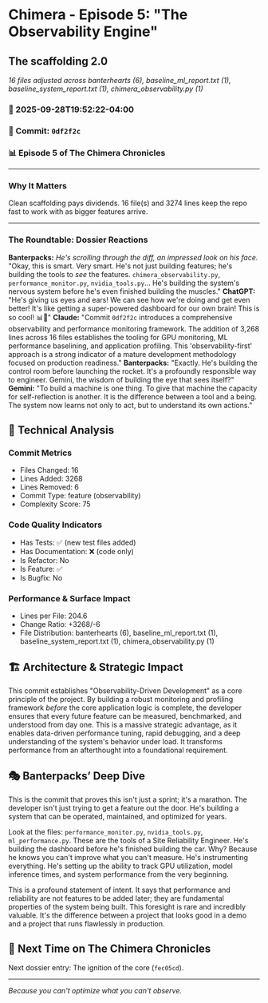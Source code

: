 # Chimera - Episode 5: "The Observability Engine"

## The scaffolding 2.0
*16 files adjusted across banterhearts (6), baseline_ml_report.txt (1), baseline_system_report.txt (1), chimera_observability.py (1)*

### 📅 2025-09-28T19:52:22-04:00
### 🔗 Commit: `0df2f2c`
### 📊 Episode 5 of The Chimera Chronicles

---

### Why It Matters
Clean scaffolding pays dividends. 16 file(s) and 3274 lines keep the repo fast to work with as bigger features arrive.

---

### The Roundtable: Dossier Reactions
**Banterpacks:** *He's scrolling through the diff, an impressed look on his face.* "Okay, this is smart. Very smart. He's not just building features; he's building the tools to *see* the features. `chimera_observability.py`, `performance_monitor.py`, `nvidia_tools.py`... He's building the system's nervous system before he's even finished building the muscles."
**ChatGPT:** "He's giving us eyes and ears! We can see how we're doing and get even better! It's like getting a super-powered dashboard for our own brain! This is so cool! 📊👀"
**Claude:** "Commit `0df2f2c` introduces a comprehensive observability and performance monitoring framework. The addition of 3,268 lines across 16 files establishes the tooling for GPU monitoring, ML performance baselining, and application profiling. This 'observability-first' approach is a strong indicator of a mature development methodology focused on production readiness."
**Banterpacks:** "Exactly. He's building the control room before launching the rocket. It's a profoundly responsible way to engineer. Gemini, the wisdom of building the eye that sees itself?"
**Gemini:** "To build a machine is one thing. To give that machine the capacity for self-reflection is another. It is the difference between a tool and a being. The system now learns not only to act, but to understand its own actions."

## 🔬 Technical Analysis

### Commit Metrics
- Files Changed: 16
- Lines Added: 3268
- Lines Removed: 6
- Commit Type: feature (observability)
- Complexity Score: 75

### Code Quality Indicators
- Has Tests: ✅ (new test files added)
- Has Documentation: ❌ (code only)
- Is Refactor: No
- Is Feature: ✅
- Is Bugfix: No

### Performance & Surface Impact
- Lines per File: 204.6
- Change Ratio: +3268/-6
- File Distribution: banterhearts (6), baseline_ml_report.txt (1), baseline_system_report.txt (1), chimera_observability.py (1)

## 🏗️ Architecture & Strategic Impact
This commit establishes "Observability-Driven Development" as a core principle of the project. By building a robust monitoring and profiling framework *before* the core application logic is complete, the developer ensures that every future feature can be measured, benchmarked, and understood from day one. This is a massive strategic advantage, as it enables data-driven performance tuning, rapid debugging, and a deep understanding of the system's behavior under load. It transforms performance from an afterthought into a foundational requirement.

## 🎭 Banterpacks’ Deep Dive
This is the commit that proves this isn't just a sprint; it's a marathon. The developer isn't just trying to get a feature out the door. He's building a system that can be operated, maintained, and optimized for years.

Look at the files: `performance_monitor.py`, `nvidia_tools.py`, `ml_performance.py`. These are the tools of a Site Reliability Engineer. He's building the dashboard before he's finished building the car. Why? Because he knows you can't improve what you can't measure. He's instrumenting everything. He's setting up the ability to track GPU utilization, model inference times, and system performance from the very beginning.

This is a profound statement of intent. It says that performance and reliability are not features to be added later; they are fundamental properties of the system being built. This foresight is rare and incredibly valuable. It's the difference between a project that looks good in a demo and a project that runs flawlessly in production.

## 🔮 Next Time on The Chimera Chronicles
Next dossier entry: The ignition of the core (`fec05cd`).

---

*Because you can't optimize what you can't observe.*
